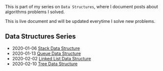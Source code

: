 <div class="series">
This is part of my series on <code>Data Structures</code>, where I document posts about algorithms problems I solved.

This is live document and will be updated everytime I solve new problems.

## Data Structures Series

- <time class="date">2020-01-06</time> <span>[Stack Data Structure](/series/data-structures/stack-data-structure)</span>
- <time class="date">2020-01-13</time> <span>[Queue Data Structure](/series/data-structures/queue-data-structure)</span>
- <time class="date">2020-02-02</time> <span>[Linked List Data Structure](/series/data-structures/linked-list-data-structure)</span>
- <time class="date">2020-02-10</time> <span>[Tree Data Structure](/series/data-structures/tree-data-structure)</span>
</div>
